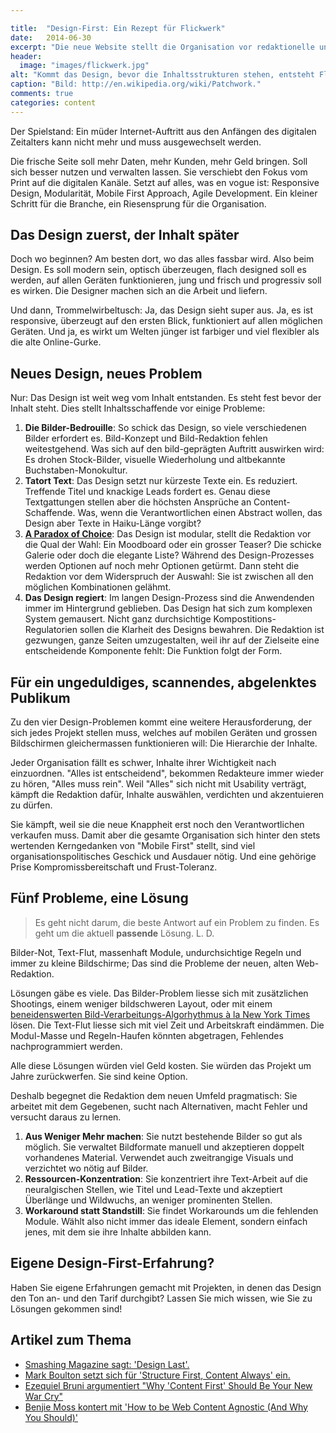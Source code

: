 ```yaml
---

title:  "Design-First: Ein Rezept für Flickwerk"
date:   2014-06-30
excerpt: "Die neue Website stellt die Organisation vor redaktionelle und strukturelle Probleme und zwingt sie zu improvisieren. Grund fürs Flickwerk ist die Methode: Zuerst kam das Design, dann der Inhalt."
header:
  image: "images/flickwerk.jpg"
alt: "Kommt das Design, bevor die Inhaltsstrukturen stehen, entsteht Flickwerk."
caption: "Bild: http://en.wikipedia.org/wiki/Patchwork."
comments: true
categories: content
---
```


Der Spielstand: Ein müder Internet-Auftritt aus den Anfängen des digitalen Zeitalters kann nicht mehr und muss ausgewechselt werden.

Die frische Seite soll mehr Daten, mehr Kunden, mehr Geld bringen. Soll sich besser nutzen und verwalten lassen. Sie verschiebt den Fokus vom Print auf die digitalen Kanäle. Setzt auf alles, was en vogue ist: Responsive Design, Modularität, Mobile First Approach, Agile Development. Ein kleiner Schritt für die Branche, ein Riesensprung für die Organisation.

## Das Design zuerst, der Inhalt später

Doch wo beginnen? Am besten dort, wo das alles fassbar wird. Also beim Design. Es soll modern sein, optisch überzeugen, flach designed soll es werden, auf allen Geräten funktionieren, jung und frisch und progressiv soll es wirken. Die Designer machen sich an die Arbeit und liefern.

Und dann, Trommelwirbeltusch: Ja, das Design sieht super aus. Ja, es ist responsive, überzeugt auf den ersten Blick, funktioniert auf allen möglichen Geräten. Und ja, es wirkt um Welten jünger ist farbiger und viel flexibler als die alte Online-Gurke.

## Neues Design, neues Problem

Nur: Das Design ist weit weg vom Inhalt entstanden. Es steht fest bevor der Inhalt steht. Dies stellt Inhaltsschaffende vor einige Probleme:

1.  **Die Bilder-Bedrouille**: So schick das Design, so viele verschiedenen Bilder erfordert es. Bild-Konzept und Bild-Redaktion fehlen weitestgehend. Was sich auf den bild-geprägten Auftritt auswirken wird: Es drohen Stock-Bilder, visuelle Wiederholung und altbekannte Buchstaben-Monokultur.
2.  **Tatort Text**: Das Design setzt nur kürzeste Texte ein. Es reduziert. Treffende Titel und knackige Leads fordert es. Genau diese Textgattungen stellen aber die höchsten Ansprüche an Content-Schaffende. Was, wenn die Verantwortlichen einen Abstract wollen, das Design aber Texte in Haiku-Länge vorgibt? 
3.  **<a href="http://embed.ted.com/talks/barry_schwartz_on_the_paradox_of_choice.html" title="Paradox of Choice" target="_blank">A Paradox of Choice</a>**: Das Design ist modular, stellt die Redaktion vor die Qual der Wahl: Ein Moodboard oder ein grosser Teaser? Die schicke Galerie oder doch die elegante Liste? Während des Design-Prozesses werden Optionen auf noch mehr Optionen getürmt. Dann steht die Redaktion vor dem Widerspruch der Auswahl: Sie ist zwischen all den möglichen Kombinationen gelähmt. 
4.  **Das Design regiert**: Im langen Design-Prozess sind die Anwendenden immer im Hintergrund geblieben. Das Design hat sich zum komplexen System gemausert. Nicht ganz durchsichtige Kompostitions-Regulatorien sollen die Klarheit des Designs bewahren. Die Redaktion ist gezwungen, ganze Seiten umzugestalten, weil ihr auf der Zielseite eine entscheidende Komponente fehlt: Die Funktion folgt der Form.

## Für ein ungeduldiges, scannendes, abgelenktes Publikum

Zu den vier Design-Problemen kommt eine weitere Herausforderung, der sich jedes Projekt stellen muss, welches auf mobilen Geräten und grossen Bildschirmen gleichermassen funktionieren will: Die Hierarchie der Inhalte.

Jeder Organisation fällt es schwer, Inhalte ihrer Wichtigkeit nach einzuordnen. "Alles ist entscheidend", bekommen Redakteure immer wieder zu hören, "Alles muss rein". Weil "Alles" sich nicht mit Usability verträgt, kämpft die Redaktion dafür, Inhalte auswählen, verdichten und akzentuieren zu dürfen.

Sie kämpft, weil sie die neue Knappheit erst noch den Verantwortlichen verkaufen muss. Damit aber die gesamte Organisation sich hinter den stets wertenden Kerngedanken von "Mobile First" stellt, sind viel organisationspolitisches Geschick und Ausdauer nötig. Und eine gehörige Prise Kompromissbereitschaft und Frust-Toleranz.

## Fünf Probleme, eine Lösung

> Es geht nicht darum, die beste Antwort auf ein Problem zu finden. Es geht um die aktuell **passende** Lösung. L. D.

Bilder-Not, Text-Flut, massenhaft Module, undurchsichtige Regeln und immer zu kleine Bildschirme; Das sind die Probleme der neuen, alten Web-Redaktion.

Lösungen gäbe es viele. Das Bilder-Problem liesse sich mit zusätzlichen Shootings, einem weniger bildschweren Layout, oder mit einem <a href="http://open.blogs.nytimes.com/2014/06/17/scoop-a-glimpse-into-the-nytimes-cms" target="_blank">beneidenswerten Bild-Verarbeitungs-Algorhythmus à la New York Times</a> lösen. Die Text-Flut liesse sich mit viel Zeit und Arbeitskraft eindämmen. Die Modul-Masse und Regeln-Haufen könnten abgetragen, Fehlendes nachprogrammiert werden.

Alle diese Lösungen würden viel Geld kosten. Sie würden das Projekt um Jahre zurückwerfen. Sie sind keine Option.

Deshalb begegnet die Redaktion dem neuen Umfeld pragmatisch: Sie arbeitet mit dem Gegebenen, sucht nach Alternativen, macht Fehler und versucht daraus zu lernen.

1.  **Aus Weniger Mehr machen**: Sie nutzt bestehende Bilder so gut als möglich. Sie verwaltet Bildformate manuell und akzeptieren doppelt vorhandenes Material. Verwendet auch zweitrangige Visuals und verzichtet wo nötig auf Bilder.
2.  **Ressourcen-Konzentration**: Sie konzentriert ihre Text-Arbeit auf die neuralgischen Stellen, wie Titel und Lead-Texte und akzeptiert Überlänge und Wildwuchs, an weniger prominenten Stellen.
3.  **Workaround statt Standstill**: Sie findet Workarounds um die fehlenden Module. Wählt also nicht immer das ideale Element, sondern einfach jenes, mit dem sie ihre Inhalte abbilden kann.

## Eigene Design-First-Erfahrung?

Haben Sie eigene Erfahrungen gemacht mit Projekten, in denen das Design den Ton an- und den Tarif durchgibt? Lassen Sie mich wissen, wie Sie zu Lösungen gekommen sind!

## Artikel zum Thema

- [Smashing Magazine sagt: 'Design Last'.](http://www.smashingmagazine.com/2015/02/20/design-last/)
- [Mark Boulton setzt sich für 'Structure First, Content Always' ein.](http://www.markboulton.co.uk/journal/structure-first-content-always)
- [Ezequiel Bruni argumentiert "Why 'Content First' Should Be Your New War Cry"](http://www.webdesignerdepot.com/2014/11/why-content-first-should-be-your-new-war-cry/)
- [Benjie Moss kontert mit 'How to be Web Content Agnostic (And Why You Should)'](http://www.webdesignerdepot.com/2015/02/how-to-be-web-content-agnostic-and-why-you-should/)